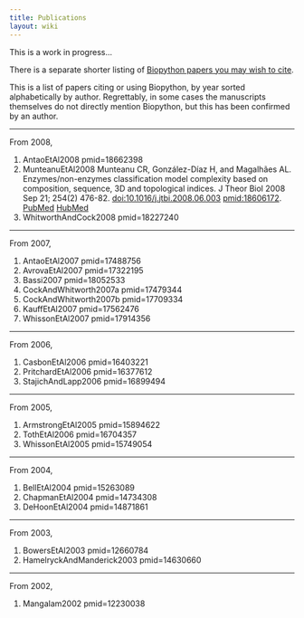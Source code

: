 ```yaml
---
title: Publications
layout: wiki
---
```


This is a work in progress...

There is a separate shorter listing of [Biopython papers you may wish to
cite](Documentation#Papers "wikilink").

This is a list of papers citing or using Biopython, by year sorted
alphabetically by author. Regrettably, in some cases the manuscripts
themselves do not directly mention Biopython, but this has been
confirmed by an author.

------------------------------------------------------------------------

From 2008, <biblio>

1.  AntaoEtAl2008 pmid=18662398
2.  MunteanuEtAl2008 Munteanu CR, González-Díaz H, and Magalhães AL.
    Enzymes/non-enzymes classification model complexity based on
    composition, sequence, 3D and topological indices. J Theor Biol 2008
    Sep 21; 254(2) 476-82. <doi:10.1016/j.jtbi.2008.06.003>
    <pmid:18606172>.
    [PubMed](http://www.ncbi.nlm.nih.gov/entrez/query.fcgi?cmd=Retrieve&db=pubmed&dopt=Abstract&list_uids=18606172)
    [HubMed](http://www.hubmed.org/display.cgi?uids=18606172)
3.  WhitworthAndCock2008 pmid=18227240

</biblio>

------------------------------------------------------------------------

From 2007, <biblio>

1.  AntaoEtAl2007 pmid=17488756
2.  AvrovaEtAl2007 pmid=17322195
3.  Bassi2007 pmid=18052533
4.  CockAndWhitworth2007a pmid=17479344
5.  CockAndWhitworth2007b pmid=17709334
6.  KauffEtAl2007 pmid=17562476
7.  WhissonEtAl2007 pmid=17914356

</biblio>

------------------------------------------------------------------------

From 2006, <biblio>

1.  CasbonEtAl2006 pmid=16403221
2.  PritchardEtAl2006 pmid=16377612
3.  StajichAndLapp2006 pmid=16899494

</biblio>

------------------------------------------------------------------------

From 2005, <biblio>

1.  ArmstrongEtAl2005 pmid=15894622
2.  TothEtAl2006 pmid=16704357
3.  WhissonEtAl2005 pmid=15749054

</biblio>

------------------------------------------------------------------------

From 2004, <biblio>

1.  BellEtAl2004 pmid=15263089
2.  ChapmanEtAl2004 pmid=14734308
3.  DeHoonEtAl2004 pmid=14871861

</biblio>

------------------------------------------------------------------------

From 2003, <biblio>

1.  BowersEtAl2003 pmid=12660784
2.  HamelryckAndManderick2003 pmid=14630660

</biblio>

------------------------------------------------------------------------

From 2002, <biblio>

1.  Mangalam2002 pmid=12230038

</biblio>

